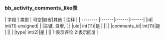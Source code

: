 ### bb_activity_comments_like表
  
| 字段        | 类型 | 可空|缺省|其他  | 注释 |
| -------- |:------|:------|:------|
|id| int(11) unsigned| |   |主键, 自增, |  |
|uid| int(11)|是 |   ||  |
|comments_id| int(11)|是 |   ||  |
|type| int(2)|是 |   || 1:表示评论 2:表示回复 |
